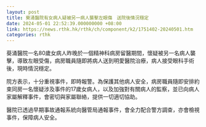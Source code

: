 ```yaml
---
layout: post
title: 葵涌醫院有女病人疑被另一病人襲擊左眼傷　送院後情況穩定
date: 2024-05-01 22:52:39.000000000 +08:00
link: https://news.rthk.hk/rthk/ch/component/k2/1751402-20240501.htm
categories: rthk
---
```


葵涌醫院一名80歲女病人昨晚於一個精神科病房留醫期間，懷疑被另一名病人襲擊，導致左眼受傷，病房職員隨即將病人送到明愛醫院治療，病人接受眼科手術後，現時情況穩定。

院方表示，十分重視事件，即時報警。為保護其他病人安全，病房職員隨即安排約束同房一名懷疑涉及事件的17歲女病人，以及加強對有關病人的監察，並已向病人家屬解釋事件，會密切與家屬聯絡，提供一切適切協助。

醫院已透過早期事故通報系統向醫管局通報事件，會全力配合警方調查，亦會檢視事件，保障病人安全。
